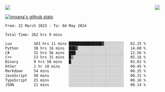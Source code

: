 <p>
  <a href="https://count.getloli.com/"><img src="https://count.getloli.com/get/@xana.readme?theme=moebooru-h"></a>
  <img src="https://weather-icon.journeyad.repl.co/@hangzhou?v=1" align="right">
</p>


<a href="https://github.com/imxana"><img align="center" src="https://github-readme-stats.vercel.app/api?username=imxana&show_icons=true&include_all_commits=true&hide_border=tru&custom_title=imxana%27s%20Github%20Stats" alt="imxana's github stats" /></a> 

<!--START_SECTION:waka-->

```txt
From: 22 March 2023 - To: 04 May 2024

Total Time: 262 hrs 9 mins

Lua          163 hrs 11 mins ███████████████▓░░░░░░░░░   62.25 %
Python       38 hrs 16 mins  ███▓░░░░░░░░░░░░░░░░░░░░░   14.60 %
C#           32 hrs 56 mins  ███░░░░░░░░░░░░░░░░░░░░░░   12.56 %
C++          13 hrs 31 mins  █▒░░░░░░░░░░░░░░░░░░░░░░░   05.16 %
Binary       9 hrs 58 mins   █░░░░░░░░░░░░░░░░░░░░░░░░   03.81 %
Other        1 hr 10 mins    ░░░░░░░░░░░░░░░░░░░░░░░░░   00.45 %
Markdown     54 mins         ░░░░░░░░░░░░░░░░░░░░░░░░░   00.35 %
JavaScript   48 mins         ░░░░░░░░░░░░░░░░░░░░░░░░░   00.31 %
TypeScript   25 mins         ░░░░░░░░░░░░░░░░░░░░░░░░░   00.16 %
JSON         21 mins         ░░░░░░░░░░░░░░░░░░░░░░░░░   00.14 %
```

<!--END_SECTION:waka-->
